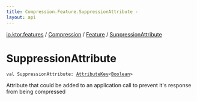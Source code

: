```yaml
---
title: Compression.Feature.SuppressionAttribute - 
layout: api
---
```


<div class='api-docs-breadcrumbs'><a href="../../index.html">io.ktor.features</a> / <a href="../index.html">Compression</a> / <a href="index.html">Feature</a> / <a href="./-suppression-attribute.html">SuppressionAttribute</a></div>

# SuppressionAttribute

<div class="signature"><code><span class="keyword">val </span><span class="identifier">SuppressionAttribute</span><span class="symbol">: </span><a href="../../../io.ktor.util/-attribute-key/index.html"><span class="identifier">AttributeKey</span></a><span class="symbol">&lt;</span><a href="https://kotlinlang.org/api/latest/jvm/stdlib/kotlin/-boolean/index.html"><span class="identifier">Boolean</span></a><span class="symbol">&gt;</span></code></div>

Attribute that could be added to an application call to prevent it's response from being compressed


